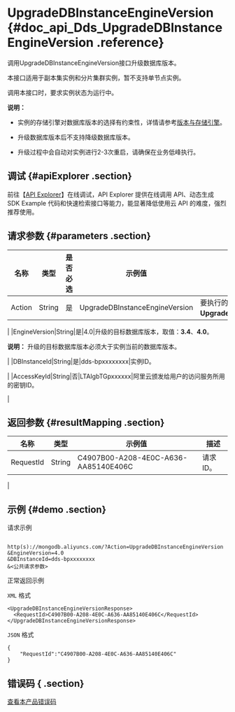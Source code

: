 # UpgradeDBInstanceEngineVersion {#doc_api_Dds_UpgradeDBInstanceEngineVersion .reference}

调用UpgradeDBInstanceEngineVersion接口升级数据库版本。

本接口适用于副本集实例和分片集群实例，暂不支持单节点实例。

调用本接口时，要求实例状态为运行中。

**说明：** 

 

-   实例的存储引擎对数据库版本的选择有约束性，详情请参考[版本与存储引擎](~~61906~~)。

-   升级数据库版本后不支持降级数据库版本。
-   升级过程中会自动对实例进行2-3次重启，请确保在业务低峰执行。

## 调试 {#apiExplorer .section}

前往【[API Explorer](https://api.aliyun.com/#product=Dds&api=UpgradeDBInstanceEngineVersion)】在线调试，API Explorer 提供在线调用 API、动态生成 SDK Example 代码和快速检索接口等能力，能显著降低使用云 API 的难度，强烈推荐使用。

## 请求参数 {#parameters .section}

|名称|类型|是否必选|示例值|描述|
|--|--|----|---|--|
|Action|String|是|UpgradeDBInstanceEngineVersion|要执行的操作，取值：**UpgradeDBInstanceEngineVersion**。

 |
|EngineVersion|String|是|4.0|升级的目标数据库版本，取值：**3.4**、**4.0**。

 **说明：** 升级的目标数据库版本必须大于实例当前的数据库版本。

 |
|DBInstanceId|String|是|dds-bpxxxxxxxx|实例ID。

 |
|AccessKeyId|String|否|LTAIgbTGpxxxxxx|阿里云颁发给用户的访问服务所用的密钥ID。

 |

## 返回参数 {#resultMapping .section}

|名称|类型|示例值|描述|
|--|--|---|--|
|RequestId|String|C4907B00-A208-4E0C-A636-AA85140E406C|请求ID。

 |

## 示例 {#demo .section}

请求示例

``` {#request_demo}

http(s)://mongodb.aliyuncs.com/?Action=UpgradeDBInstanceEngineVersion
&EngineVersion=4.0
&DBInstanceId=dds-bpxxxxxxxx
&<公共请求参数>

```

正常返回示例

`XML` 格式

``` {#xml_return_success_demo}
<UpgradeDBInstanceEngineVersionResponse>
  <RequestId>C4907B00-A208-4E0C-A636-AA85140E406C</RequestId>
</UpgradeDBInstanceEngineVersionResponse>

```

`JSON` 格式

``` {#json_return_success_demo}
{
	"RequestId":"C4907B00-A208-4E0C-A636-AA85140E406C"
}
```

## 错误码 { .section}

[查看本产品错误码](https://error-center.aliyun.com/status/product/Dds)

